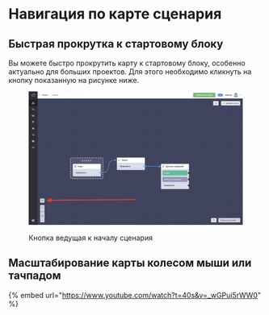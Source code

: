 # Навигация по карте сценария

## Быстрая прокрутка к стартовому блоку

Вы можете быстро прокрутить карту к стартовому блоку, особенно актуально для больших проектов. Для этого необходимо кликнуть на кнопку показанную на рисунке ниже.



<figure><img src="../../.gitbook/assets/Снимок экрана 2024-06-18 в 21.26.06.png" alt=""><figcaption><p>Кнопка ведущая к началу сценария</p></figcaption></figure>

## Масштабирование карты колесом мыши или тачпадом

{% embed url="https://www.youtube.com/watch?t=40s&v=_wGPui5rWW0" %}
